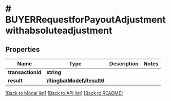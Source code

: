 # # BUYERRequestforPayoutAdjustmentwithabsoluteadjustment

## Properties

Name | Type | Description | Notes
------------ | ------------- | ------------- | -------------
**transactionId** | **string** |  |
**result** | [**\Ringba\Model\Result6**](Result6.md) |  |

[[Back to Model list]](../../README.md#models) [[Back to API list]](../../README.md#endpoints) [[Back to README]](../../README.md)
